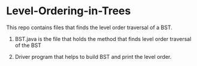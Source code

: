 # Level-Ordering-in-Trees
This repo contains files that finds the level order traversal of a BST.

1. BST.java is the file that holds the method that finds level order traversal of the BST

2. Driver program that helps to build BST and print the level order.
